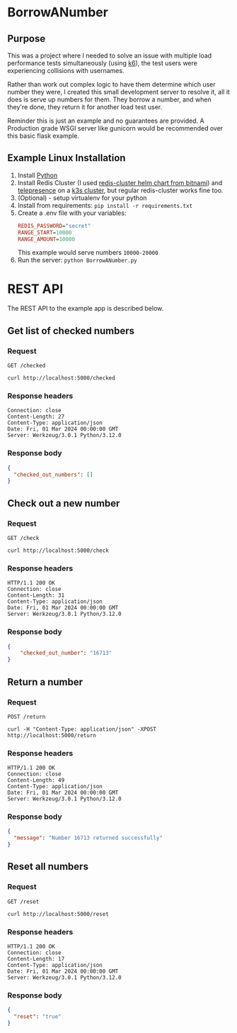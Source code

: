 # BorrowANumber

## Purpose

This was a project where I needed to solve an issue with multiple load performance tests simultaneously (using [k6](https://k6.io/)), the test users were experiencing collisions with usernames.

Rather than work out complex logic to have them determine which user number they were, I created this small development server to resolve it, all it does is serve up numbers for them. They borrow a number, and when they're done, they return it for another load test user.

Reminder this is just an example and no guarantees are provided. A Production grade WSGI server like gunicorn would be recommended over this basic flask example.

## Example Linux Installation

1. Install [Python](https://www.python.org/downloads/)
2. Install Redis Cluster (I used [redis-cluster helm chart from bitnami](https://bitnami.com/stack/redis-cluster/helm)) and [telepresence](https://www.telepresence.io/docs/latest/quick-start/?os=gnu-linux) on a [k3s cluster](https://k3s.io/), but regular redis-cluster works fine too.
3. (Optional) - setup virtualenv for your python
4. Install from requirements:
    `pip install -r requirements.txt`
5. Create a .env file with your variables:
    ```ini
    REDIS_PASSWORD="secret"
    RANGE_START=10000
    RANGE_AMOUNT=10000
    ```
    This example would serve numbers `10000-20000`
6. Run the server: `python BorrowANumber.py`


# REST API

The REST API to the example app is described below.

## Get list of checked numbers

### Request

`GET /checked`

    curl http://localhost:5000/checked

### Response headers

    Connection: close
    Content-Length: 27
    Content-Type: application/json
    Date: Fri, 01 Mar 2024 00:00:00 GMT
    Server: Werkzeug/3.0.1 Python/3.12.0

### Response body

```json
{
  "checked_out_numbers": []
}
```

## Check out a new number

### Request

`GET /check`

    curl http://localhost:5000/check

### Response headers

    HTTP/1.1 200 OK
    Connection: close
    Content-Length: 31
    Content-Type: application/json
    Date: Fri, 01 Mar 2024 00:00:00 GMT
    Server: Werkzeug/3.0.1 Python/3.12.0

### Response body

```json
{
    "checked_out_number": "16713"
}
```

## Return a number

### Request

`POST /return`

    curl -H "Content-Type: application/json" -XPOST http://localhost:5000/return

### Response headers

    HTTP/1.1 200 OK
    Connection: close
    Content-Length: 49
    Content-Type: application/json
    Date: Fri, 01 Mar 2024 00:00:00 GMT
    Server: Werkzeug/3.0.1 Python/3.12.0

### Response body

```json
{
  "message": "Number 16713 returned successfully"
}
```

## Reset all numbers

### Request

`GET /reset`

    curl http://localhost:5000/reset

### Response headers

    HTTP/1.1 200 OK
    Connection: close
    Content-Length: 17
    Content-Type: application/json
    Date: Fri, 01 Mar 2024 00:00:00 GMT
    Server: Werkzeug/3.0.1 Python/3.12.0

### Response body

```json
{
  "reset": "true"
}
```